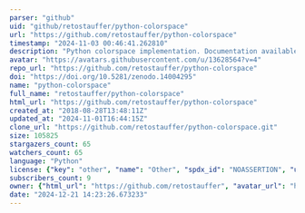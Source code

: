 ```yaml
---
parser: "github"
uid: "github/retostauffer/python-colorspace"
url: "https://github.com/retostauffer/python-colorspace"
timestamp: "2024-11-03 00:46:41.262810"
description: "Python colorspace implementation. Documentation available on https://retostauffer.github.io/python-colorspace/. The latest release is available via the Python Package Index (PyPI) via https://pypi.org/project/colorspace/"
avatar: "https://avatars.githubusercontent.com/u/13628564?v=4"
repo_url: "https://github.com/retostauffer/python-colorspace"
doi: "https://doi.org/10.5281/zenodo.14004295"
name: "python-colorspace"
full_name: "retostauffer/python-colorspace"
html_url: "https://github.com/retostauffer/python-colorspace"
created_at: "2018-08-28T13:48:11Z"
updated_at: "2024-11-01T16:44:15Z"
clone_url: "https://github.com/retostauffer/python-colorspace.git"
size: 105825
stargazers_count: 65
watchers_count: 65
language: "Python"
license: {"key": "other", "name": "Other", "spdx_id": "NOASSERTION", "url": null, "node_id": "MDc6TGljZW5zZTA="}
subscribers_count: 9
owner: {"html_url": "https://github.com/retostauffer", "avatar_url": "https://avatars.githubusercontent.com/u/13628564?v=4", "login": "retostauffer", "type": "User"}
date: "2024-12-21 14:23:26.673233"
---
```

